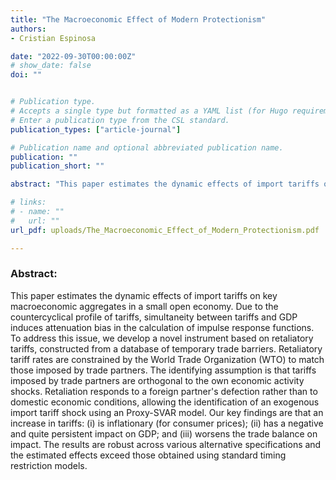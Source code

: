 ```yaml
---
title: "The Macroeconomic Effect of Modern Protectionism"
authors:
- Cristian Espinosa

date: "2022-09-30T00:00:00Z"
# show_date: false
doi: ""


# Publication type.
# Accepts a single type but formatted as a YAML list (for Hugo requirements).
# Enter a publication type from the CSL standard.
publication_types: ["article-journal"]

# Publication name and optional abbreviated publication name.
publication: ""
publication_short: ""

abstract: "This paper estimates the dynamic effects of import tariffs on key macroeconomic aggregates in a small open economy. Due to the countercyclical profile of tariffs, simultaneity between tariffs and GDP induces attenuation bias in the calculation of impulse response functions. To address this issue, we develop a novel instrument based on retaliatory tariffs, constructed from a database of temporary trade barriers. Retaliatory tariff rates are constrained by the World Trade Organization (WTO) to match those imposed by trade partners. The identifying assumption is that tariffs imposed by trade partners are orthogonal to the own economic activity shocks. Retaliation responds to a foreign partner's defection rather than to domestic economic conditions, allowing the identification of an exogenous import tariff shock using an Proxy-SVAR model. Our key findings are that an increase in tariffs: (i) is inflationary (for consumer prices); (ii) has a negative and quite persistent impact on GDP; and (iii) worsens the trade balance on impact. The results are robust across various alternative specifications and the estimated effects exceed those obtained using standard timing restriction models."

# links:
# - name: ""
#   url: ""
url_pdf: uploads/The_Macroeconomic_Effect_of_Modern_Protectionism.pdf

---
```

### Abstract:

This paper estimates the dynamic effects of import tariffs on key macroeconomic aggregates in a small open economy. Due to the countercyclical profile of tariffs, simultaneity between tariffs and GDP induces attenuation bias in the calculation of impulse response functions. To address this issue, we develop a novel instrument based on retaliatory tariffs, constructed from a database of temporary trade barriers. Retaliatory tariff rates are constrained by the World Trade Organization (WTO) to match those imposed by trade partners. The identifying assumption is that tariffs imposed by trade partners are orthogonal to the own economic activity shocks. Retaliation responds to a foreign partner's defection rather than to domestic economic conditions, allowing the identification of an exogenous import tariff shock using an Proxy-SVAR model. Our key findings are that an increase in tariffs: (i) is inflationary (for consumer prices); (ii) has a negative and quite persistent impact on GDP; and (iii) worsens the trade balance on impact. The results are robust across various alternative specifications and the estimated effects exceed those obtained using standard timing restriction models.

&NewLine;
&NewLine;
&NewLine;


